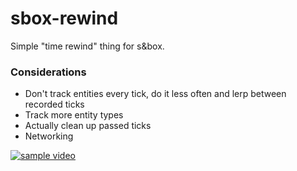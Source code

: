 # sbox-rewind

Simple "time rewind" thing for s&box.

### Considerations
* Don't track entities every tick, do it less often and lerp between recorded ticks
* Track more entity types
* Actually clean up passed ticks
* Networking

[![sample video](http://img.youtube.com/vi/ig0ykXbEzj8/0.jpg)](http://www.youtube.com/watch?v=ig0ykXbEzj8 "s&box rewind")
